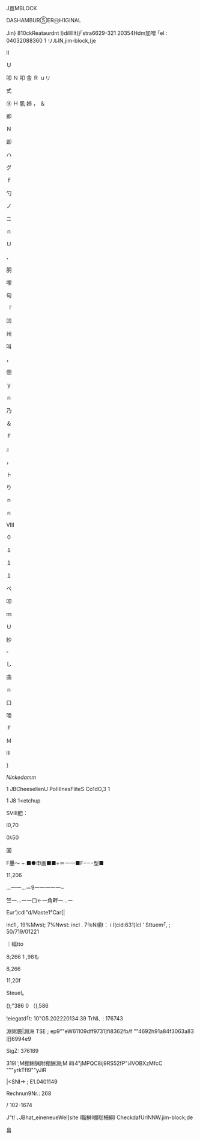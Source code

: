 J亘MBLOCK

DASHAMBUR⑤ER⑪H1GINAL

Jin} 810ckReataurdnt
I)dilllllt(j｢stra6629-321 20354Hdm加噌
｢el : 04032088360 1 リルIN,jim-block,(je

Ⅱ

Ｕ

叩
Ｎ
叩
舎
Ｒ
ｕリ

式

⑭
Ｈ
肌
姉
，
＆

即

Ｎ

即

ハ

グ

ｆ

勺

ノ

ニ

ｎ

Ｕ

、

胴

哩

句

『

凹

州

叫

，

佃

ｙ

ｎ

乃

＆

Ｆ

』

，

ト

り

ｎ

ｎ

Ⅷ

０

１

１

１

ぺ

叩

ｍ

Ｕ

紗

‐

し

曲

ｎ

口

唖

Ｆ

Ｍ

Ⅲ

〕

*Ninkedamm*

1 JBCheesellenU
PoIIIInesFliteS
Co1dO,3 1

1 J8 1<etchup

SⅧ肥：

I0,70

0ﾙ50

国

F墨〜 − ■●申画■■÷＝一一■F−−−型■

11,206

…一一…＝9一一一一一−

竺一…ー一口←一角畔一…ー

Eur')cdl"d/Maste1℃ar[|

inc1 , 19%Mwst;
7%Nwst:
incl .
7％N順t：
i l(cid:631)lcl ‘
Sttuem｢, ; 50/719/01221

｜幅tto

8;266
1 ,98も

8,266

11,20f

Steuel｡

();"386
0
（),586

!eiegatd｢t: 10"O5.202220134:39
TrNI､ : 176743

淵粥臆|淵洲
TSE ; ep9""eW61109dff9731]fi8362fb/f
""4692h91a84f3063a83旧6994e9

SigZ: 376189

319I';M棚鯏猟附棚酬淵;M
ill)4"jMPQC8ij9RS52fP"ﾚⅣOBXzMfcC
"""yrkTfl9""yJiR

|<SNI→ ; E1.0401149

Rechnun9Nr.: 268

/ 102-1674

J"t! ､JBhat_eineneueWel]site
l職榊I棚聡柵綱l
CheckdafUrlNNW.jim-block;de

畠
